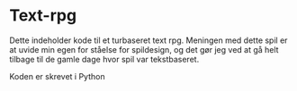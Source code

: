 # Text-rpg
Dette indeholder kode til et turbaseret text rpg. Meningen med dette spil er at uvide min egen for ståelse for spildesign, og det gør jeg ved at gå helt tilbage til de gamle dage hvor spil var tekstbaseret.

Koden er skrevet i Python
